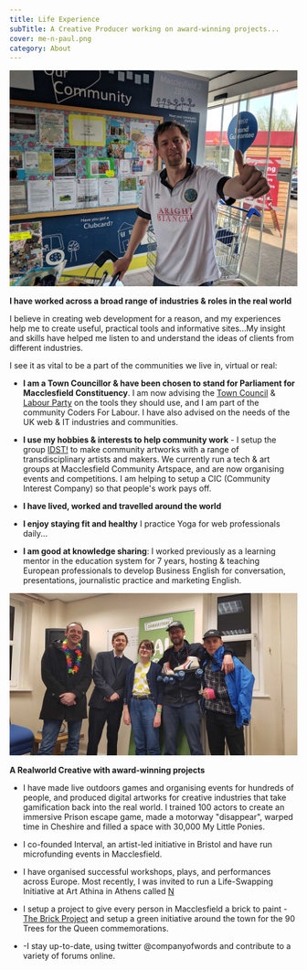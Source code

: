 ```yaml
---
title: Life Experience 
subTitle: A Creative Producer working on award-winning projects...
cover: me-n-paul.png
category: About
---
```


![Part of the community](./community.jpg)

__I have worked across a broad range of industries & roles in the real world__

I believe in creating web development for a reason, and my experiences help me to create useful, practical tools and informative sites...My insight and skills have helped me listen to and understand the ideas of clients from different industries. 

I see it as vital to be a part of the communities we live in, virtual or real:

 * __I am a Town Councillor & have been chosen to stand for Parliament for Macclesfield Constituency__. I am now advising the [Town Council](https://macclesfield-tc.gov.uk) & [Labour Party](https://macclesfieldlabour.uk) on the tools they should use, and I am part of the community Coders For Labour. I have also advised on the needs of the UK web & IT industries and communities. 

 * __I use my hobbies & interests to help community work__ - I setup the group [IDST!](comedyofarrows.idst.org) to make community artworks with a range of transdisciplinary artists and makers. We currently run a tech & art groups at Macclesfield Community Artspace, and are now organising events and competitions. I am helping to setup a CIC (Community Interest Company) so that people's work pays off.

 * __I have lived, worked and travelled around the world__ 

 * __I enjoy staying fit and healthy__ I practice Yoga for web professionals daily... 

 * __I am good at knowledge sharing__: I worked previously as a learning mentor in the education system for 7 years, hosting & teaching European professionals to develop Business English for conversation, presentations, journalistic practice and marketing English. 

 ![Charity Fundraising](./charity.jpg)

__A Realworld Creative with award-winning projects__ 

 * I have made live outdoors games and organising events for hundreds of people, and produced digital artworks for creative industries that take gamification back into the real world. I trained 100 actors to create an immersive Prison escape game, made a motorway "disappear", warped time in Cheshire and filled a space with 30,000 My Little Ponies. 

 * I co-founded Interval, an artist-led initiative in Bristol and have run microfunding events in Macclesfield. 

 * I have organised successful workshops, plays, and performances across Europe. Most recently, I was invited to run a Life-Swapping Initiative at Art Athina in Athens called [N](n.idst.org)

 * I setup a project to give every person in Macclesfield a brick to paint - [The Brick Project](https://macclesfield.brickproject.co.uk) and setup a green initiative around the town for the 90 Trees for the Queen commemorations. 

 * -I stay up-to-date, using twitter @companyofwords and contribute to a variety of forums online.